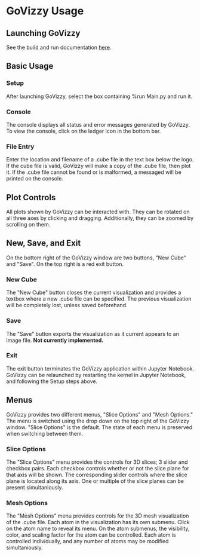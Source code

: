 # GoVizzy Usage

## Launching GoVizzy
See the build and run documentation [here](build.md).

## Basic Usage
### Setup
After launching GoVizzy, select the box containing %run Main.py and run it.

### Console
The console displays all status and error messages generated by GoVizzy. To view the console, click on the ledger icon in the bottom bar.

### File Entry
Enter the location and filename of a .cube file in the text box below the logo. If the cube file is valid, GoVizzy will make a copy of the .cube file, then plot it.
If the .cube file cannot be found or is malformed, a messaged will be printed on the console.

## Plot Controls
All plots shown by GoVizzy can be interacted with. They can be rotated on all three axes by clicking and dragging. Additionally, they can be zoomed by scrolling on them.

## New, Save, and Exit
On the bottom right of the GoVizzy window are two buttons, "New Cube" and "Save". On the top right is a red exit button.

### New Cube
The "New Cube" button closes the current visualization and provides a textbox where a new .cube file can be specified. The previous visualization will be completely lost, unless saved beforehand.

### Save
The "Save" button exports the visualization as it current appears to an image file. **Not currently implemented.**

### Exit
The exit button terminates the GoVizzy application within Jupyter Notebook. GoVizzy can be relaunched by restarting the kernel in Jupyter Notebook, and following the Setup steps above.

## Menus
GoVizzy provides two different menus, "Slice Options" and "Mesh Options." The menu is switched using the drop down on the top right of the GoVizzy window. "Slice Options" is the default.
The state of each menu is preserved when switching between them.

### Slice Options
The "Slice Options" menu provides the controls for 3D slices; 3 slider and checkbox pairs. Each checkbox controls whether or not the slice plane for that axis will be shown.
The corresponding slider controls where the slice plane is located along its axis. One or multiple of the slice planes can be present simultaniously.

### Mesh Options
The "Mesh Options" menu provides controls for the 3D mesh visualization of the .cube file. Each atom in the visualization has its own submenu. Click on the atom name to reveal its menu.
On the atom submenus, the visibility, color, and scaling factor for the atom can be controlled. Each atom is controlled individually, and any number of atoms may be modified simultaniously.

